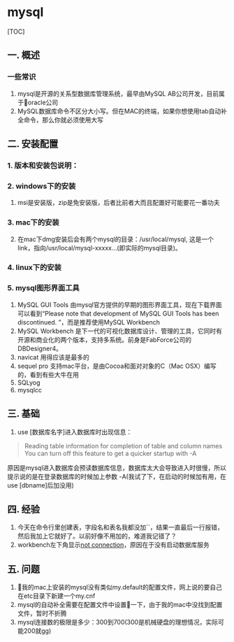 # mysql
[TOC]
## 一. 概述  
### 一些常识
1. mysql是开源的关系型数据库管理系统，最早由MySQL AB公司开发，目前属于oracle公司
1. MySQL数据库命令不区分大小写。但在MAC的终端，如果你想使用tab自动补全命令，那么你就必须使用大写

## 二. 安装配置
### 1. 版本和安装包说明：

### 2. windows下的安装
1. msi是安装版，zip是免安装版，后者比前者大而且配置好可能要花一番功夫
### 3. mac下的安装
2. 在mac下dmg安装后会有两个mysql的目录：/usr/local/mysql, 这是一个link，指向/usr/local/mysql-xxxxx...(即实际的mysql目录)。
### 4. linux下的安装
### 5. mysql图形界面工具
1. MySQL GUI Tools
由mysql官方提供的早期的图形界面工具，现在下载界面可以看到“Please note that development of MySQL GUI Tools has been discontinued. ”，而是推荐使用MySQL Workbench
2. MySQL Workbench
是下一代的可视化数据库设计、管理的工具，它同时有开源和商业化的两个版本，支持多系统。前身是FabForce公司的DBDesigner4。
3. navicat
用得应该是最多的
4. sequel pro
支持mac平台，是由Cocoa和面对对象的C（Mac OSX）编写的，看到有些大牛在用
4. SQLyog
5. mysqlcc
## 三. 基础
1. use [数据库名字]进入数据库时出现信息：
>Reading table information for completion of table and column names
You can turn off this feature to get a quicker startup with -A

原因是mysql进入数据库会预读数据库信息，数据库太大会导致进入时很慢，所以提示说的是在登录数据库的时候加上参数 -A(我试了下，在启动的时候加有用，在use [dbname]后加没用)

## 四. 经验
1. 今天在命令行里创建表，字段名和表名我都没加``，结果一直最后一行报错，然后我加上它就好了。以前好像不用加的，难道我记错了？
2. workbench左下角显示[not connection]()，原因在于没有启动数据库服务
## 五. 问题
1. 我的mac上安装的mysql没有类似my.default的配置文件，网上说的要自己在etc目录下新建一个my.cnf
2. mysql的自动补全需要在配置文件中设置一下，由于我的mac中没找到配置文件，暂时不折腾
3. mysql连接数的极限是多少：300到700(300是机械硬盘的理想情况，实际可能200就gg)
